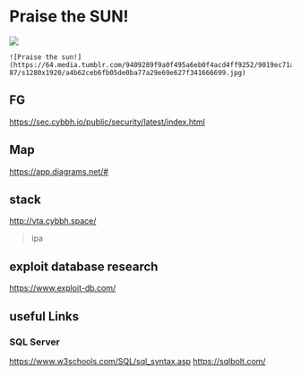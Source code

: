 # Praise the SUN!
![](https://pbs.twimg.com/media/DeDIxNMWsAAH0-Q.jpg)
```
![Praise the sun!](https://64.media.tumblr.com/9409289f9a0f495a6eb0f4acd4ff9252/9019ec71a431aa98-87/s1280x1920/a4b62ceb6fb05de0ba77a29e69e627f341666699.jpg)
```

## FG
https://sec.cybbh.io/public/security/latest/index.html

## Map
https://app.diagrams.net/#

## stack
http://vta.cybbh.space/
> ipa

## exploit database research
https://www.exploit-db.com/

## useful Links
### SQL Server
https://www.w3schools.com/SQL/sql_syntax.asp
https://sqlbolt.com/
